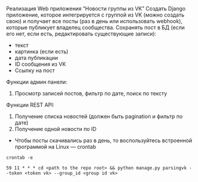  Реализация Web приложения “Новости группы из VK”
Создать Django приложение, которое интегрируется с группой из VK (можно создать
свою) и получает все посты (раз в день или использовать webhook), которые публикует
владелец сообщества.
Сохранять пост в БД (если его нет, если есть, редактировать существующие записи):
- текст
- картинка (если есть)
- дата публикации
- ID сообщения из VK
- Ссылку на пост

Функции админ панели:
1) Просмотр записей постов, фильтр по дате, поиск по тексту

Функции REST API:
1) Получение списка новостей (должен быть pagination и фильтр по дате)
2) Получение одной новости по ID

- Чтобы посты скачивались раз в день, то воспользуйтесь встроенной программой на Linux — crontab

```
crontab -e
```
```
59 11 * * * cd <path to the repo root> && python manage.py parsingvk --token <token vk> --group_id <group id vk>
```
